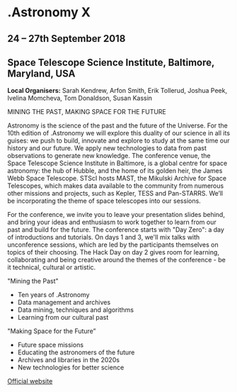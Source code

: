 # .Astronomy X

## 24 – 27th September 2018

## Space Telescope Science Institute, Baltimore, Maryland, USA

**Local Organisers:** Sarah Kendrew, Arfon Smith, Erik Tollerud, Joshua Peek, Ivelina Momcheva, Tom Donaldson, Susan Kassin

MINING THE PAST, MAKING SPACE FOR THE FUTURE

Astronomy is the science of the past and the future of the Universe. For the 10th edition of .Astronomy we will explore this duality of our science in all its guises: we push to build, innovate and explore to study at the same time our history and our future. We apply new technologies to data from past observations to generate new knowledge. The conference venue, the Space Telescope Science Institute in Baltimore, is a global centre for space astronomy: the hub of Hubble, and the home of its golden heir, the James Webb Space Telescope. STScI hosts MAST, the Mikulski Archive for Space Telescopes, which makes data available to the community from numerous other missions and projects, such as Kepler, TESS and Pan-STARRS. We’ll be incorporating the theme of space telescopes into our sessions.

For the conference, we invite you to leave your presentation slides behind, and bring your ideas and enthusiasm to work together to learn from our past and build for the future. The conference starts with "Day Zero": a day of introductions and tutorials. On days 1 and 3, we'll mix talks with unconference sessions, which are led by the participants themselves on topics of their choosing. The Hack Day on day 2 gives room for learning, collaborating and being creative around the themes of the conference - be it technical, cultural or artistic.

"Mining the Past"

* Ten years of .Astronomy
* Data management and archives
* Data mining, techniques and algorithms
* Learning from our cultural past

"Making Space for the Future”

* Future space missions
* Educating the astronomers of the future
* Archives and libraries in the 2020s
* New technologies for better science

[Official website](https://www.dotastronomy.com/home-ten/)
